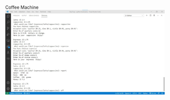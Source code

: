 Coffee Machine 
![screenshot of output](https://github.com/deepkav/PyBootcamp/blob/main/Day13/coffee_machine.jpg)
